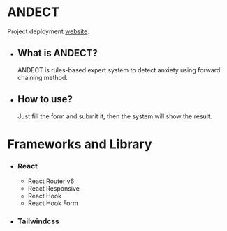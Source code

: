 # ANDECT
Project deployment [website](https://vinzmc.github.io/andect/).

- ## What is ANDECT?
    ANDECT is rules-based expert system to detect anxiety using forward chaining method.

- ## How to use?
    Just fill the form and submit it, then the system will show the result.


# Frameworks and Library
- ### React
  - React Router v6
  - React Responsive
  - React Hook
  - React Hook Form
- ### Tailwindcss
